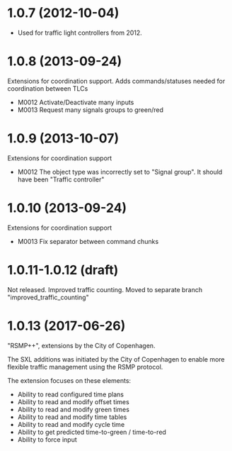 1.0.7 (2012-10-04)
==================
- Used for traffic light controllers from 2012.

1.0.8 (2013-09-24)
==================
Extensions for coordination support. Adds commands/statuses needed for coordination between TLCs

- M0012 Activate/Deactivate many inputs
- M0013 Request many signals groups to green/red

1.0.9 (2013-10-07)
==================
Extensions for coordination support

- M0012 The object type  was incorrectly set to "Signal group". It should have been "Traffic controller"

1.0.10 (2013-09-24)
==================
Extensions for coordination support

- M0013 Fix separator between command chunks

1.0.11-1.0.12 (draft)
=====================
Not released. Improved traffic counting. Moved to separate branch "improved_traffic_counting"

1.0.13 (2017-06-26)
===================
"RSMP++", extensions by the City of Copenhagen.

The SXL additions was initiated by the City of Copenhagen to enable more flexible traffic management using the RSMP protocol.

The extension focuses on these elements:

- Ability to read configured time plans
- Ability to read and modify offset times
- Ability to read and modify green times
- Ability to read and modify time tables
- Ability to read and modify cycle time
- Ability to get predicted time-to-green / time-to-red
- Ability to force input
